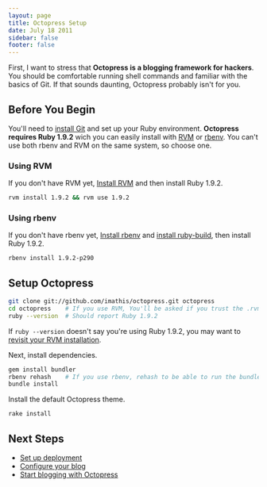 ```yaml
---
layout: page
title: Octopress Setup
date: July 18 2011
sidebar: false
footer: false
---
```


First, I want to stress that **Octopress is a blogging framework for hackers**.
You should be comfortable running shell commands and familiar with the basics of Git.
If that sounds daunting, Octopress probably isn't for you.

## Before You Begin

You'll need to [install Git](http://git-scm.com/) and set up your Ruby environment.
**Octopress requires Ruby 1.9.2** wich you can easily install with [RVM](http://rvm.beginrescueend.com) or [rbenv](https://github.com/sstephenson/rbenv).
You can't use both rbenv and RVM on the same system, so choose one.

### Using RVM

If you don't have RVM yet, [Install RVM](/docs/setup/rvm) and then install Ruby 1.9.2.

```sh
rvm install 1.9.2 && rvm use 1.9.2
```

### Using rbenv

If you don't have rbenv yet, [Install rbenv](https://github.com/sstephenson/rbenv#section_2) and [install ruby-build](https://github.com/sstephenson/ruby-build), then install Ruby 1.9.2.

```sh
rbenv install 1.9.2-p290
```

## Setup Octopress

```sh
git clone git://github.com/imathis/octopress.git octopress
cd octopress    # If you use RVM, You'll be asked if you trust the .rvmrc file (say yes).
ruby --version  # Should report Ruby 1.9.2
```

If `ruby --version` doesn't say you're using Ruby 1.9.2, you may want to [revisit your RVM installation](/docs/setup/rvm).

Next, install dependencies.

```sh
gem install bundler
rbenv rehash    # If you use rbenv, rehash to be able to run the bundle command
bundle install
```

Install the default Octopress theme.

``` sh
rake install
```

## Next Steps

- [Set up deployment](/docs/deploying)
- [Configure your blog](/docs/configuring)
- [Start blogging with Octopress](/docs/blogging)
